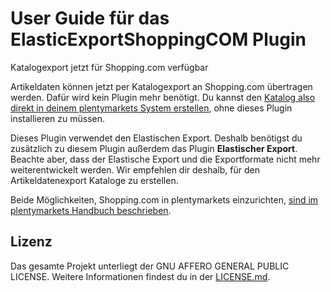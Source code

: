 # User Guide für das ElasticExportShoppingCOM Plugin

<div class="alert alert-info" role="alert">
Katalogexport jetzt für Shopping.com verfügbar
 
Artikeldaten können jetzt per Katalogexport an Shopping.com übertragen werden. Dafür wird kein Plugin mehr benötigt. Du kannst den <a href="https://knowledge.plentymarkets.com/de-de/manual/main/maerkte/shopping-com.html#catalogue-export" target="_blank">Katalog also direkt in deinem plentymarkets System erstellen</a>, ohne dieses Plugin installieren zu müssen.
 
Dieses Plugin verwendet den Elastischen Export. Deshalb benötigst du zusätzlich zu diesem Plugin außerdem das Plugin **Elastischer Export**. Beachte aber, dass der Elastische Export und die Exportformate nicht mehr weiterentwickelt werden. Wir empfehlen dir deshalb, für den Artikeldatenexport Kataloge zu erstellen.
 
Beide Möglichkeiten, Shopping.com in plentymarkets einzurichten, <a href="https://knowledge.plentymarkets.com/de-de/manual/main/maerkte/shopping-com.html" target="_blank">sind im plentymarkets Handbuch beschrieben</a>.
</div>

## Lizenz

Das gesamte Projekt unterliegt der GNU AFFERO GENERAL PUBLIC LICENSE. Weitere Informationen findest du in der [LICENSE.md](https://github.com/plentymarkets/plugin-elastic-export-shopping-com/blob/master/LICENSE.md).
